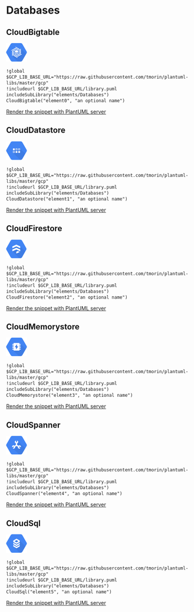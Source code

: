 # Databases
## CloudBigtable
![CloudBigtable](../../gcp/icons-x50/Databases/CloudBigtable.png)
```plantuml
!global $GCP_LIB_BASE_URL="https://raw.githubusercontent.com/tmorin/plantuml-libs/master/gcp"
!includeurl $GCP_LIB_BASE_URL/library.puml
includeSubLibrary("elements/Databases")
CloudBigtable("element0", "an optional name")
```
<a target="_blank" href="http://www.plantuml.com/plantuml/proxy?src=https://raw.githubusercontent.com/tmorin/plantuml-libs/master/gcp/elements/Databases.exp.puml&idx=0&CloudBigtable">Render the snippet with PlantUML server</a>
## CloudDatastore
![CloudDatastore](../../gcp/icons-x50/Databases/CloudDatastore.png)
```plantuml
!global $GCP_LIB_BASE_URL="https://raw.githubusercontent.com/tmorin/plantuml-libs/master/gcp"
!includeurl $GCP_LIB_BASE_URL/library.puml
includeSubLibrary("elements/Databases")
CloudDatastore("element1", "an optional name")
```
<a target="_blank" href="http://www.plantuml.com/plantuml/proxy?src=https://raw.githubusercontent.com/tmorin/plantuml-libs/master/gcp/elements/Databases.exp.puml&idx=1&CloudDatastore">Render the snippet with PlantUML server</a>
## CloudFirestore
![CloudFirestore](../../gcp/icons-x50/Databases/CloudFirestore.png)
```plantuml
!global $GCP_LIB_BASE_URL="https://raw.githubusercontent.com/tmorin/plantuml-libs/master/gcp"
!includeurl $GCP_LIB_BASE_URL/library.puml
includeSubLibrary("elements/Databases")
CloudFirestore("element2", "an optional name")
```
<a target="_blank" href="http://www.plantuml.com/plantuml/proxy?src=https://raw.githubusercontent.com/tmorin/plantuml-libs/master/gcp/elements/Databases.exp.puml&idx=2&CloudFirestore">Render the snippet with PlantUML server</a>
## CloudMemorystore
![CloudMemorystore](../../gcp/icons-x50/Databases/CloudMemorystore.png)
```plantuml
!global $GCP_LIB_BASE_URL="https://raw.githubusercontent.com/tmorin/plantuml-libs/master/gcp"
!includeurl $GCP_LIB_BASE_URL/library.puml
includeSubLibrary("elements/Databases")
CloudMemorystore("element3", "an optional name")
```
<a target="_blank" href="http://www.plantuml.com/plantuml/proxy?src=https://raw.githubusercontent.com/tmorin/plantuml-libs/master/gcp/elements/Databases.exp.puml&idx=3&CloudMemorystore">Render the snippet with PlantUML server</a>
## CloudSpanner
![CloudSpanner](../../gcp/icons-x50/Databases/CloudSpanner.png)
```plantuml
!global $GCP_LIB_BASE_URL="https://raw.githubusercontent.com/tmorin/plantuml-libs/master/gcp"
!includeurl $GCP_LIB_BASE_URL/library.puml
includeSubLibrary("elements/Databases")
CloudSpanner("element4", "an optional name")
```
<a target="_blank" href="http://www.plantuml.com/plantuml/proxy?src=https://raw.githubusercontent.com/tmorin/plantuml-libs/master/gcp/elements/Databases.exp.puml&idx=4&CloudSpanner">Render the snippet with PlantUML server</a>
## CloudSql
![CloudSql](../../gcp/icons-x50/Databases/CloudSql.png)
```plantuml
!global $GCP_LIB_BASE_URL="https://raw.githubusercontent.com/tmorin/plantuml-libs/master/gcp"
!includeurl $GCP_LIB_BASE_URL/library.puml
includeSubLibrary("elements/Databases")
CloudSql("element5", "an optional name")
```
<a target="_blank" href="http://www.plantuml.com/plantuml/proxy?src=https://raw.githubusercontent.com/tmorin/plantuml-libs/master/gcp/elements/Databases.exp.puml&idx=5&CloudSql">Render the snippet with PlantUML server</a>
